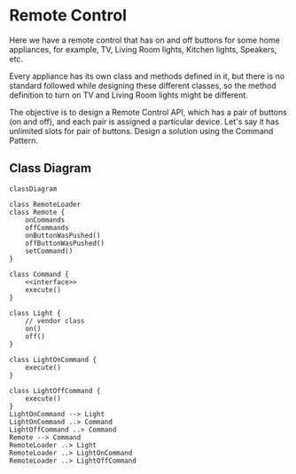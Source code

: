 # Remote Control
Here we have a remote control that has on and off buttons for some home appliances, for example, TV, Living Room lights, Kitchen lights, Speakers, etc.

Every appliance has its own class and methods defined in it, but there is no standard followed while designing these different classes, so the method definition to turn on TV and Living Room lights might be different.

The objective is to design a Remote Control API, which has a pair of buttons (on and off), and each pair is assigned a particular device. Let's say it has unlimited slots for pair of buttons. Design a solution using the Command Pattern.

## Class Diagram

```mermaid
classDiagram

class RemoteLoader
class Remote {
    onCommands
    offCommands
    onButtonWasPushed()
    offButtonWasPushed()
    setCommand()
}

class Command {
    <<interface>>
    execute()
}

class Light {
    // vendor class
    on()
    off()
}

class LightOnCommand {
    execute()
}

class LightOffCommand {
    execute()
}
LightOnCommand --> Light
LightOnCommand ..> Command
LightOffCommand ..> Command
Remote --> Command
RemoteLoader ..> Light
RemoteLoader ..> LightOnCommand
RemoteLoader ..> LightOffCommand
```